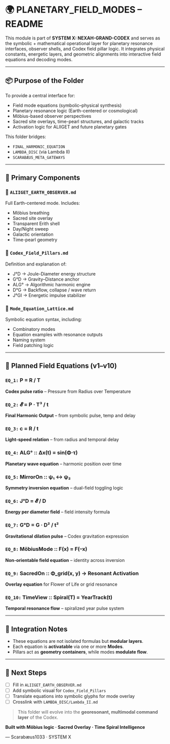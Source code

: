 # 🌍 PLANETARY\_FIELD\_MODES – README

This module is part of **SYSTEM X: NEXAH-GRAND-CODEX** and serves as the symbolic + mathematical operational layer for planetary resonance interfaces, observer shells, and Codex field pillar logic. It integrates physical constants, energetic layers, and geometric alignments into interactive field equations and decoding modes.

---

## 📦 Purpose of the Folder

To provide a central interface for:

* Field mode equations (symbolic–physical synthesis)
* Planetary resonance logic (Earth-centered or cosmological)
* Möbius-based observer perspectives
* Sacred site overlays, time-pearl structures, and galactic tracks
* Activation logic for ALIIGET and future planetary gates

This folder bridges:

* `FINAL_HARMONIC_EQUATION`
* `LAMBDA_DISC` (via Lambda II)
* `SCARABÆUS_META_GATEWAYS`

---

## 🧠 Primary Components

### 🔸 `ALIIGET_EARTH_OBSERVER.md`

Full Earth-centered mode. Includes:

* Möbius breathing
* Sacred site overlay
* Transparent Erith shell
* Day/Night sweep
* Galactic orientation
* Time-pearl geometry

### 🔸 `Codex_Field_Pillars.md`

Definition and explanation of:

* J°D → Joule-Diameter energy structure
* G°D → Gravity–Distance anchor
* ALG° → Algorithmic harmonic engine
* D°G → Backflow, collapse / wave return
* J°GI → Energetic impulse stabilizer

### 🔸 `Mode_Equation_Lattice.md`

Symbolic equation syntax, including:

* Combinatory modes
* Equation examples with resonance outputs
* Naming system
* Field patching logic

---

## 🧮 Planned Field Equations (v1–v10)

### `EQ_1:`  P = R / T

**Codex pulse ratio** – Pressure from Radius over Temperature

### `EQ_2:`  𝓔 = P · T³ / t

**Final Harmonic Output** – from symbolic pulse, temp and delay

### `EQ_3:`  c = R / t

**Light-speed relation** – from radius and temporal delay

### `EQ_4:`  ALG° :: Δx(t) = sin(Φ·τ)

**Planetary wave equation** – harmonic position over time

### `EQ_5:`  MirrorOn :: ψ₁ ↔ ψ₂

**Symmetry inversion equation** – dual-field toggling logic

### `EQ_6:`  J°D = 𝓔 / D

**Energy per diameter field** – field intensity formula

### `EQ_7:`  G°D = G · D² / t²

**Gravitational dilation pulse** – Codex gravitation expression

### `EQ_8:`  MöbiusMode :: F(x) = F(–x)

**Non-orientable field equation** – identity across inversion

### `EQ_9:`  SacredOn :: Φ\_grid(x, y) → Resonant Activation

**Overlay equation** for Flower of Life or grid resonance

### `EQ_10:`  TimeView :: Spiral(T) = YearTrack(t)

**Temporal resonance flow** – spiralized year pulse system

---

## 🧭 Integration Notes

* These equations are not isolated formulas but **modular layers**.
* Each equation is **activatable** via one or more **Modes**.
* Pillars act as **geometry containers**, while modes **modulate flow**.

---

## 📌 Next Steps

* [ ] Fill in `ALIIGET_EARTH_OBSERVER.md`
* [ ] Add symbolic visual for `Codex_Field_Pillars`
* [ ] Translate equations into symbolic glyphs for mode overlay
* [ ] Crosslink with `LAMBDA_DISC/Lambda_II.md`

> This folder will evolve into the **georesonant, multimodal command layer** of the Codex.

**Built with Möbius logic · Sacred Overlay · Time Spiral Intelligence**

— Scarabæus1033 · SYSTEM X
